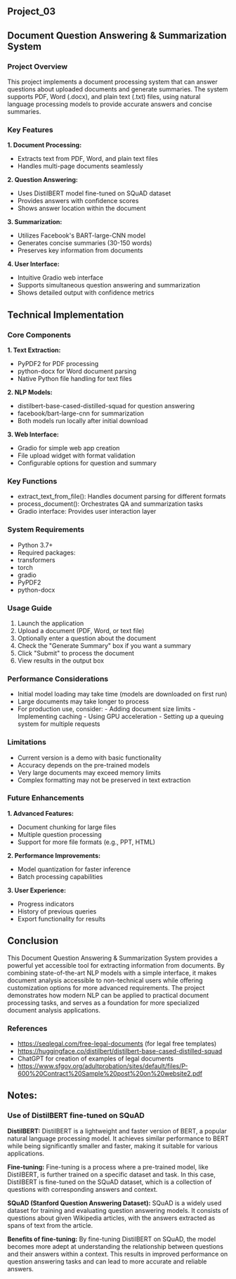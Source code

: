 ## Project_03

## Document Question Answering & Summarization System

### Project Overview
This project implements a document processing system that can answer questions about uploaded documents and generate summaries. The system supports PDF, Word (.docx), and plain text (.txt) files, using natural language processing models to provide accurate answers and concise summaries.

### Key Features
**1. Document Processing:**
- Extracts text from PDF, Word, and plain text files
- Handles multi-page documents seamlessly

**2. Question Answering:**
- Uses DistilBERT model fine-tuned on SQuAD dataset
- Provides answers with confidence scores
- Shows answer location within the document

**3. Summarization:**
- Utilizes Facebook's BART-large-CNN model
- Generates concise summaries (30-150 words)
- Preserves key information from documents

**4. User Interface:**
- Intuitive Gradio web interface
- Supports simultaneous question answering and summarization
- Shows detailed output with confidence metrics

## Technical Implementation

### Core Components
**1. Text Extraction:**
- PyPDF2 for PDF processing
- python-docx for Word document parsing
- Native Python file handling for text files

**2. NLP Models:**
- distilbert-base-cased-distilled-squad for question answering
- facebook/bart-large-cnn for summarization
- Both models run locally after initial download

**3. Web Interface:**
- Gradio for simple web app creation
- File upload widget with format validation
- Configurable options for question and summary

### Key Functions
- extract_text_from_file(): Handles document parsing for different formats
- process_document(): Orchestrates QA and summarization tasks
- Gradio interface: Provides user interaction layer

### System Requirements
- Python 3.7+
- Required packages:
- transformers
- torch
- gradio
- PyPDF2
- python-docx

### Usage Guide
1.	Launch the application
2.	Upload a document (PDF, Word, or text file)
3.	Optionally enter a question about the document
4.	Check the "Generate Summary" box if you want a summary
5.	Click "Submit" to process the document
6.	View results in the output box

### Performance Considerations
- Initial model loading may take time (models are downloaded on first run)
- Large documents may take longer to process
- For production use, consider:
        - Adding document size limits
        - Implementing caching
        - Using GPU acceleration
        - Setting up a queuing system for multiple requests

### Limitations
- Current version is a demo with basic functionality
- Accuracy depends on the pre-trained models
- Very large documents may exceed memory limits
- Complex formatting may not be preserved in text extraction

### Future Enhancements
**1. Advanced Features:**
- Document chunking for large files
- Multiple question processing
- Support for more file formats (e.g., PPT, HTML)

**2. Performance Improvements:**
- Model quantization for faster inference
- Batch processing capabilities

**3. User Experience:**
- Progress indicators
- History of previous queries
- Export functionality for results

## Conclusion
This Document Question Answering & Summarization System provides a powerful yet accessible tool for extracting information from documents. By combining state-of-the-art NLP models with a simple interface, it makes document analysis accessible to non-technical users while offering customization options for more advanced requirements.
The project demonstrates how modern NLP can be applied to practical document processing tasks, and serves as a foundation for more specialized document analysis applications.

### References
- https://seqlegal.com/free-legal-documents (for legal free templates)
- https://huggingface.co/distilbert/distilbert-base-cased-distilled-squad
- ChatGPT for creation of examples of legal documents
- https://www.sfgov.org/adultprobation/sites/default/files/P-600%20Contract%20Sample%20post%20on%20website2.pdf




## Notes:
### Use of DistilBERT fine-tuned on SQuAD

**DistilBERT:** 
    DistilBERT is a lightweight and faster version of BERT, a popular natural language processing model. It achieves similar performance to BERT while being significantly smaller and faster, making it suitable for various applications.

**Fine-tuning:** 
    Fine-tuning is a process where a pre-trained model, like DistilBERT, is further trained on a specific dataset and task. In this case, DistilBERT is fine-tuned on the SQuAD dataset, which is a collection of questions with corresponding answers and context. 

**SQuAD (Stanford Question Answering Dataset):** 
    SQuAD is a widely used dataset for training and evaluating question answering models. It consists of questions about given Wikipedia articles, with the answers extracted as spans of text from the article.

**Benefits of fine-tuning:** 
    By fine-tuning DistilBERT on SQuAD, the model becomes more adept at understanding the relationship between questions and their answers within a context. This results in improved performance on question answering tasks and can lead to more accurate and reliable answers. 
